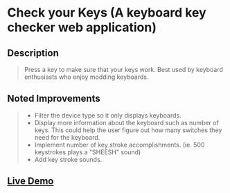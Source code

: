# Check your Keys (A keyboard key checker web application)
## Description
> Press a key to make sure that your keys work. 
> Best used by keyboard enthusiasts who enjoy modding keyboards. 

## Noted Improvements
> - Filter the device type so it only displays keyboards.
> - Display more information about the keyboard such as number of keys. This could help the user figure out how many switches they need for the keyboard.
> - Implement number of key stroke accomplishments. (ie. 500 keystrokes plays a "SHEESH" sound)
> - Add key stroke sounds.

## [Live Demo](https://ela-codes.github.io/deez_keebs/)
